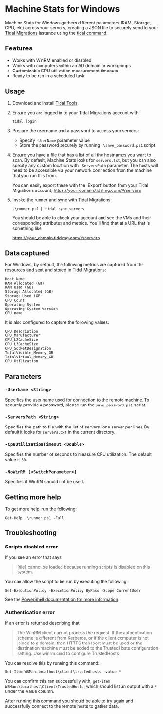 # Machine Stats for Windows

Machine Stats for Windows gathers different parameters (RAM, Storage, CPU, etc) across your servers, creating a JSON file to securely send to your [Tidal Migrations](https://tidalmigrations.com/) instance using the [tidal command](https://tidalmigrations.com/tidal-tools/).

## Features

- Works with WinRM enabled or disabled
- Works with computers within an AD domain or workgroups
- Customizable CPU utilization measurement timeouts
- Ready to be run in a scheduled task

## Usage

1. Download and install [Tidal Tools](https://get.tidal.sh/).
2. Ensure you are logged in to your Tidal Migrations account with
    ```
    tidal login
    ```
3. Prepare the username and a password to access your servers:
    - Specify `-UserName` parameter value
    - Store the password securely by running `.\save_password.ps1` script
4. Ensure you have a file that has a list of all the hostnames you want to scan. By default, Machine Stats looks for `servers.txt`, but you can also specify any custom location with `-ServersPath` parameter. The hosts will need to be accessible via your network connection from the machine that you run this from.

   You can easily export these with the 'Export' button from your Tidal Migrations account, https://your_domain.tidalmg.com/#/servers
5. Invoke the runner and sync with Tidal Migrations:
    ```
    .\runner.ps1 | tidal sync servers
    ```

   You should be able to check your account and see the VMs and their corresponding attributes and metrics. You'll find that at a URL that is something like:

   https://your_domain.tidalmg.com/#/servers

## Data captured

For Windows, by default, the following metrics are captured from the resources and sent and stored in Tidal Migrations:

```
Host Name
RAM Allocated (GB)
RAM Used (GB)
Storage Allocated (GB)
Storage Used (GB)
CPU Count
Operating System
Operating System Version
CPU name
```

It is also configured to capture the following values:

```
CPU_Description
CPU_Manufacturer
CPU_L2CacheSize
CPU_L3CacheSize
CPU_SocketDesignation
TotalVisible_Memory_GB
TotalVirtual_Memory_GB
CPU Utilization
```

## Parameters

### `-UserName <String>`

Specifies the user name used for connection to the remote machine.
To securely provide a password, please run the `save_password.ps1` 
script.
        
### `-ServersPath <String>`

Specifies the path to file with the list of servers (one server per 
line).
By default it looks for `servers.txt` in the current directory.
        
### `-CpuUtilizationTimeout <Double>`

Specifies the number of seconds to measure CPU utilization.
The default value is `30`.
        
### `-NoWinRM [<SwitchParameter>]`

Specifies if WinRM should not be used.

## Getting more help

To get more help, run the following:

```
Get-Help .\runner.ps1 -Full
```

## Troubleshooting

### Scripts disabled error

If you see an error that says:

>[file] cannot be loaded because running scripts is disabled on this system.

You can allow the script to be run by executing the following:

```
Set-ExecutionPolicy -ExecutionPolicy ByPass -Scope CurrentUser
```

See the [PowerShell documentation for more information](https://docs.microsoft.com/en-us/powershell/module/microsoft.powershell.security/set-executionpolicy).

### Authentication error

If an error is returned describing that

>The WinRM client cannot process the request. If the authentication scheme is different from Kerberos, or if the client computer is not joined to a domain, then HTTPS transport must be used or the destination machine must be added to the TrustedHosts configuration setting. Use winrm.cmd to configure TrustedHosts

You can resolve this by running this command:

```
Set-Item WSMan:localhost\client\trustedhosts -value *
```

You can confirm this ran successfully with, `get-item WSMan:\localhost\Client\TrustedHosts`, which should list an output with a `*` under the Value column.

After running this command you should be able to try again and successfully connect to the remote hosts to gather data.
